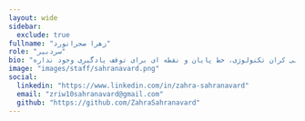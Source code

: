 ```yaml
---
layout: wide
sidebar:
  exclude: true
fullname: "زهرا صحرانورد"
role: "سردبیر"
bio: "سلام. زهرا هستم دانشجوی کنجکاو رشته مهندسی نرم افزار. با اشتیاقی بی اندازه، بیشتر وقتم رو به یادگیری مهارت های جدید و به چالش کشیدن خودم اختصاص میدم. عمیقا باور دارم که در دنیای بی کران تکنولوژی، خط پایان و نقطه ای برای توقف یادگیری وجود نداره! \n\n\nبه طور کلی، زندگی من به دو بخش هنری و فنی تقسیم میشه. طرح های گرافیکی من جنبه‌ی هنری‌ زندگی‌ام هست که باعث میشه جهان رو رنگارنگ ببینم و با عشق ایده هام رو به تصویر بکشم. همینطور اشتراک بین علاقه‌ی دیرینه و رشته تحصیلی‌ام راه من رو به دنیای جذاب هوش مصنوعی، علم داده و شبکه های عصبی باز کرد که در نتیجه عمده‌ی فعالیتم در این حوزه متمرکز شده.\n\n\nمن معتقدم که ترکیب علم، فناوری و هنر به همراه تفکر خارج از چارچوب، میتونه دنیا رو به جای بهتری تبدیل کنه :)"
image: "images/staff/sahranavard.png"
social:
  linkedin: "https://www.linkedin.com/in/zahra-sahranavard"
  email: "zriw10sahranavard@gmail.com"
  github: "https://github.com/ZahraSahranavard"
---
```

